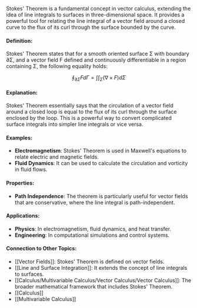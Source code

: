 Stokes' Theorem is a fundamental concept in vector calculus, extending the idea of line integrals to surfaces in three-dimensional space. It provides a powerful tool for relating the line integral of a vector field around a closed curve to the flux of its curl through the surface bounded by the curve.

#### Definition:

Stokes' Theorem states that for a smooth oriented surface Σ with boundary ∂Σ, and a vector field F defined and continuously differentiable in a region containing Σ, the following equality holds:

$$\oint_{\partial \Sigma} F dГ = \int \int_{\Sigma} (\nabla \times F) d \Sigma$$

#### Explanation:

Stokes' Theorem essentially says that the circulation of a vector field around a closed loop is equal to the flux of its curl through the surface enclosed by the loop. This is a powerful way to convert complicated surface integrals into simpler line integrals or vice versa.

#### Examples:

- **Electromagnetism**: Stokes' Theorem is used in Maxwell's equations to relate electric and magnetic fields.
- **Fluid Dynamics**: It can be used to calculate the circulation and vorticity in fluid flows.

#### Properties:

- **Path Independence**: The theorem is particularly useful for vector fields that are conservative, where the line integral is path-independent.

#### Applications:

- **Physics**: In electromagnetism, fluid dynamics, and heat transfer.
- **Engineering**: In computational simulations and control systems.

#### Connection to Other Topics:

- [[Vector Fields]]: Stokes' Theorem is defined on vector fields.
- [[Line and Surface Integration]]: It extends the concept of line integrals to surfaces.
- [[Calculus/Multivariable Calculus/Vector Calculus/Vector Calculus]]: The broader mathematical framework that includes Stokes' Theorem.
- [[Calculus]]
- [[Multivariable Calculus]]
